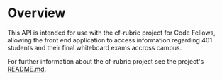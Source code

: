 # Overview

This API is intended for use with the cf-rubric project for Code Fellows, allowing the front end application to access information regarding 401 students and their final whiteboard exams accross campus.

For further information about the cf-rubric project see the project's [README.md](https://github.com/cf-rubric/cf-rubric/blob/main/README.md).
